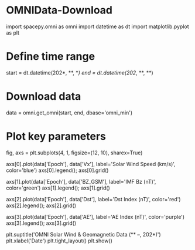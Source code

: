 # OMNIData-Download

import spacepy.omni as omni
import datetime as dt
import matplotlib.pyplot as plt

# Define time range
start = dt.datetime(202*, **, **)
end = dt.datetime(202*, **, **)

# Download data
data = omni.get_omni(start, end, dbase='omni_min')

# Plot key parameters
fig, axs = plt.subplots(4, 1, figsize=(12, 10), sharex=True)

axs[0].plot(data['Epoch'], data['Vx'], label='Solar Wind Speed (km/s)', color='blue')
axs[0].legend(); axs[0].grid()

axs[1].plot(data['Epoch'], data['BZ_GSM'], label='IMF Bz (nT)', color='green')
axs[1].legend(); axs[1].grid()

axs[2].plot(data['Epoch'], data['Dst'], label='Dst Index (nT)', color='red')
axs[2].legend(); axs[2].grid()

axs[3].plot(data['Epoch'], data['AE'], label='AE Index (nT)', color='purple')
axs[3].legend(); axs[3].grid()

plt.suptitle('OMNI Solar Wind & Geomagnetic Data (** **–**, 202*)')
plt.xlabel('Date')
plt.tight_layout()
plt.show()
